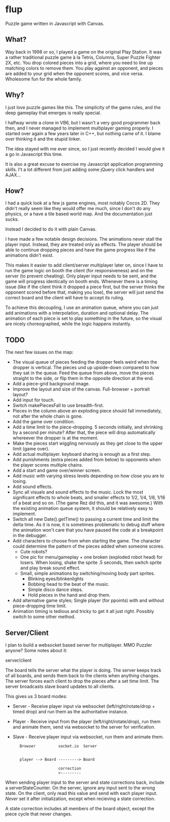 flup
====
Puzzle game written in Javascript with Canvas.

What?
-----

Way back in 1998 or so, I played a game on the original Play Station. It was a rather traditional puzzle game à la Tetris, Columns, Super Puzzle Fighter 2X, etc. You drop colored pieces into a grid, where you need to line up matching colors to remove them. You play against an opponent, and pieces are added to your grid when the opponent scores, and vice versa. Wholesome fun for the whole family.

Why?
----

I just love puzzle games like this. The simplicity of the game rules, and the deep gameplay that emerges is really special.

I halfway wrote a clone in VB6, but I wasn't a very good programmer back then, and I never managed to implement multiplayer gaming properly. I started over again a few years later in C++, but nothing came of it. I blame over thinking it and the stupid linker.

The idea stayed with me ever since, so I just recently decided I would give it a go in Javascript this time.

It is also a great excuse to exercise my Javascript application programming skills. I't a lot different from just adding some jQuery click handlers and AJAX...


How?
----

I had a quick look at a few js game engines, most notably Cocos 2D. They didn't really seem like they would offer me much, since I don't do any physics, or a have a tile based world map. And the documentation just sucks.

Instead I decided to do it with plain Canvas. 

I have made a few notable design decisions. The animations never stall the player input. Instead, they are treated only as effects. The player should be able to continue dropping pieces and have the game progress like if the animations didn't exist.

This makes it easier to add client/server multiplayer later on, since I have to run the game logic on booth the client (for responsiveness) and on the server (to prevent cheating). Only player input needs to be sent, and the game will progress identically on booth ends. Whenever there is a timing issue (like if the client think it dropped a piece first, but the server thinks the opponent scored before that, making you lose), the server will just send the correct board and the client will have to accept its ruling.

To achieve this decoupling, I use an animation queue, where you can just add animations with a interpolation, duration and optional delay. The animation of each piece is set to play something in the future, so the visual are nicely choreographed, while the logic happens instantly.


TODO
----

The next few issues on the map:

* The visual queue of pieces feeding the dropper feels weird when the dropper is vertical. The pieces und up upside-down compared to how they sat in the queue. Feed the queue from above, move the pieces straight to the side, or flip them in the opposite direction at the end.
* Add a piece-grid background image.
* Improve the layout and size of the canvas. Full-browser + portrait layout?
* Add input for touch.
* Switch makePiecesFall to use breadth-first.
* Pieces in the column above an exploding piece should fall immediately, not after the whole chain is gone.
* Add the game over condition.
* Add a time limit to the piece-dropping. 5 seconds initially, and shrinking by a second per minute? After that, the piece will drop automatically whereever the dropper is at the moment.
* Make the pieces start wiggling nervously as they get close to the upper limit (game over).
* Add actual multiplayer. keyboard sharing is enough as a first step.
* Add punishments (extra pieces added from below) to opponents when the player scores multiple chains.
* Add a start and game over/winner screen.
* Add music with varying stress levels depending on how close you are to losing.
* Add sound effects.
* Sync all visuals and sound effects to the music. Lock the most significant effects to whole beats, and smaller effects to 1/2, 1/4, 1/8, 1/16 of a beat and so on. (The game Rez did this, and it was awesome.) With the existing animation queue system, it should be relatively easy to implement.
* Switch all new Date().getTime() to passing a current time and limit the delta time. As it is now, it is sometimes problematic to debug stuff where the animation won't care that you have paused the code at a breakpoint in the debugger.
* Add characters to choose from when starting the game. The character could determine the pattern of the pieces added when someone scores.
	* Cute robots?
	* One pic for menu/gameplay + one broken (exploded robot head) for losers. When losing, shake the sprite .5 seconds, then switch sprite and play break sound effect.
	* Small, simple animations by switching/moving body part sprites.
		* Blinking eyes/blinkenlights
		* Bobbing head to the beat of the music.
		* Simple disco dance steps.
		* Hold pieces in the hand and drop them.
* Add alternative game styles; Single player (for ppoints) with and without piece-dropping time limit.
* Animation timing is tedious and tricky to get it all just right. Possibly switch to some other method.

Server/Client
-------------

I plan to build a websocket based server for multiplayer. MMO Puzzler anyone? Some notes about it:

server/client

The board tells the server what the player is doing.
The server keeps track of all boards, and sends them back to the clients when anything changes.
The server forces each client to drop the pieces after a set time limit.
The server broadcasts slave board updates to all clients.

This gives us 3 board modes:
* Server - Receive player input via websocket (left/right/rotate/drop + timed drop) and run them as the authoritative instance.
* Player - Receive input from the player (left/right/rotate/drop), run them and animate them, send via websocket to the server for verification.
* Slave - Receive player input via websocket, run them and animate them.




         Browser          socket.io  Server


         player --> Board ---------> Board

                          correction
                          <---------


When sending player input to the server and state corrections back, include a serverStateCounter. On the server, ignore any input sent to the wrong state. On the client, only read this value and send with each player input. *Never* set it after initialization, except when recieving a state correction.

A state correction includes all members of the board object, except the piece cycle that never changes.

